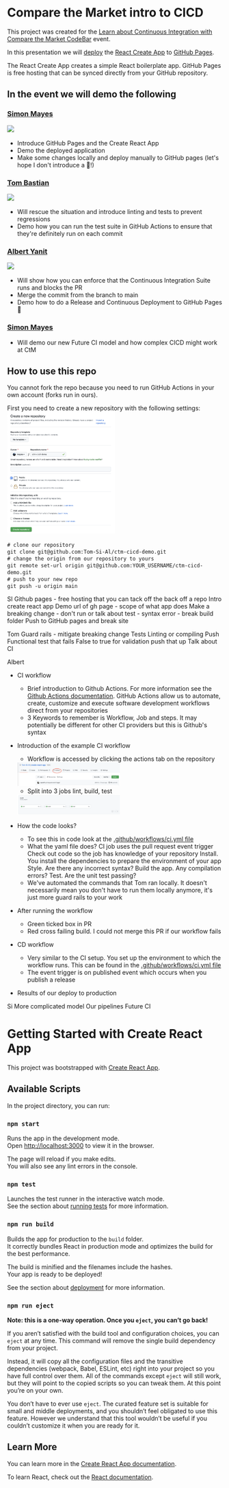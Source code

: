 # Compare the Market intro to CICD

This project was created for the [Learn about Continuous Integration with Compare the Market
](https://codebar.io/events/continuous-integration-with-compare-the-market) [CodeBar](https://codebar.io) event.

In this presentation we will [deploy](https://create-react-app.dev/docs/deployment/#github-pages) the [React Create App](https://reactjs.org/docs/create-a-new-react-app.html) to [GitHub Pages](https://pages.github.com/).

The React Create App creates a simple React boilerplate app.  GitHub Pages is free hosting that can be synced directly from your GitHub repository.

## In the event we will demo the following

### [Simon Mayes](https://github.com/msyea)

<img src="https://avatars.githubusercontent.com/u/1286781?v=4" width="50%">

* Introduce GitHub Pages and the Create React App
* Demo the deployed application
* Make some changes locally and deploy manually to GitHub pages (let's hope I don't introduce a 🐛!)

### [Tom Bastian](https://github.com/tomjbast)

<img src="https://avatars.githubusercontent.com/u/42913132?v=4" width="50%">

* Will rescue the situation and introduce linting and tests to prevent regressions
* Demo how you can run the test suite in GitHub Actions to ensure that they're definitely run on each commit

### [Albert Yanit](https://github.com/ayanit1)

<img src="https://avatars.githubusercontent.com/u/24323722?v=4" width="50%">

* Will show how you can enforce that the Continuous Integration Suite runs and blocks the PR
* Merge the commit from the branch to main
* Demo how to do a Release and Continuous Deployment to GitHub Pages 🎉

### [Simon Mayes](https://github.com/msyea)

* Will demo our new Future CI model and how complex CICD might work at CtM

## How to use this repo
You cannot fork the repo because you need to run GitHub Actions in your own account (forks run in ours).

First you need to create a new repository with the following settings:
<img src="img/create-repo.png" width="50%">

```
# clone our repository
git clone git@github.com:Tom-Si-Al/ctm-cicd-demo.git
# change the origin from our repository to yours
git remote set-url origin git@github.com:YOUR_USERNAME/ctm-cicd-demo.git
# push to your new repo
git push -u origin main
```




SI
Github pages - free hosting that you can tack off the back off a repo
Intro create react app
Demo url of gh page - scope of what app does
Make a breaking change - don't run or talk about test - syntax error - break build folder 
Push to GitHub pages and break site

Tom
Guard rails - mitigate breaking change
Tests 
Linting or compiling
Push
Functional test that fails
False to true for validation push that up
Talk about CI

Albert
* CI workflow
  * Brief introduction to Github Actions. For more information see the [Github Actions documentation](https://docs.github.com/en/actions). GitHub Actions allow us to automate, create, customize and execute software development workflows direct from your repositories
  * 3 Keywords to remember is Workflow, Job and steps. It may potentially be different for other CI providers but this is Github's syntax

* Introduction of the example CI workflow
  * Workflow is accessed by clicking the actions tab on the repository

  <img src="img/actions-tab.png" width="50%">

  * Split into 3 jobs lint, build, test

  <img src="img/ci-jobs.png" width="50%">

* How the code looks?
  * To see this in code look at the [.github/workflows/ci.yml file](https://github.com/Tom-Si-Al/create-react-app/blob/main/.github/workflows/ci.yml)
  * What the yaml file does?
  CI job uses the pull request event trigger
  Check out code so the job has knowledge of your repository
  Install. You install the dependencies to prepare the environment of your app
  Style. Are there any incorrect syntax?
  Build the app. Any compilation errors?
  Test. Are the unit test passing?
  * We've automated the commands that Tom ran locally. It doesn't necessarily mean you don't have to run them locally anymore, it's just more guard rails to your work

* After running the workflow
  * Green ticked box in PR
  * Red cross failing build. I could not merge this PR if our workflow fails

* CD workflow
  * Very similar to the CI setup. You set up the environment to which the workflow runs. This can be found in the [.github/workflows/ci.yml file](https://github.com/Tom-Si-Al/create-react-app/blob/main/.github/workflows/cd.yml)
  * The event trigger is on published event which occurs when you publish a release

* Results of our deploy to production

Si
More complicated model
Our pipelines
Future CI

# Getting Started with Create React App

This project was bootstrapped with [Create React App](https://github.com/facebook/create-react-app).

## Available Scripts

In the project directory, you can run:

### `npm start`

Runs the app in the development mode.\
Open [http://localhost:3000](http://localhost:3000) to view it in the browser.

The page will reload if you make edits.\
You will also see any lint errors in the console.

### `npm test`

Launches the test runner in the interactive watch mode.\
See the section about [running tests](https://facebook.github.io/create-react-app/docs/running-tests) for more information.

### `npm run build`

Builds the app for production to the `build` folder.\
It correctly bundles React in production mode and optimizes the build for the best performance.

The build is minified and the filenames include the hashes.\
Your app is ready to be deployed!

See the section about [deployment](https://facebook.github.io/create-react-app/docs/deployment) for more information.

### `npm run eject`

**Note: this is a one-way operation. Once you `eject`, you can’t go back!**

If you aren’t satisfied with the build tool and configuration choices, you can `eject` at any time. This command will remove the single build dependency from your project.

Instead, it will copy all the configuration files and the transitive dependencies (webpack, Babel, ESLint, etc) right into your project so you have full control over them. All of the commands except `eject` will still work, but they will point to the copied scripts so you can tweak them. At this point you’re on your own.

You don’t have to ever use `eject`. The curated feature set is suitable for small and middle deployments, and you shouldn’t feel obligated to use this feature. However we understand that this tool wouldn’t be useful if you couldn’t customize it when you are ready for it.

## Learn More

You can learn more in the [Create React App documentation](https://facebook.github.io/create-react-app/docs/getting-started).

To learn React, check out the [React documentation](https://reactjs.org/).


